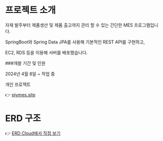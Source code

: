 # 프로젝트 소개
자재 발주부터 제품생산 및 제품 출고까지 관리 할 수 있는 간단한 MES 프로그램입니다.

SpringBoot와 Spring Data JPA를 사용해 기본적인 REST API를 구현하고,

EC2, RDS 등을 이용해 서버를 배포했습니다.

###개발 기간 및 인원

2024년 4월 8일 ~ 작업 중

개인 프로젝트

👉 [pjymes.site](http://pjymes.site/login)   

# ERD 구조

👉 [ERD Cloud에서 직접 보기](https://www.erdcloud.com/d/hK7Y5aYaT7vWG6p6E)  
